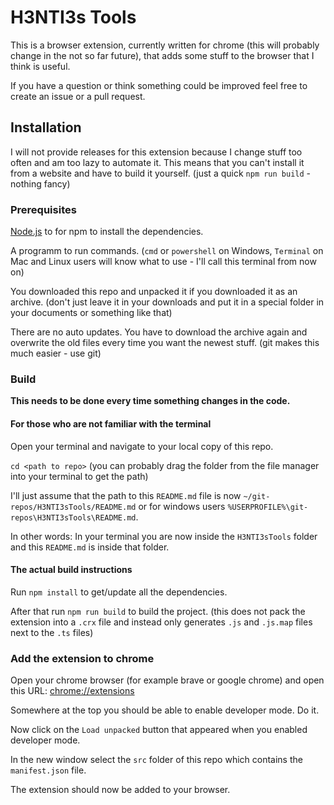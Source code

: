 # H3NTI3s Tools

This is a browser extension, currently written for chrome (this will probably change in the not so far future),
that adds some stuff to the browser that I think is useful.

If you have a question or think something could be improved feel free to create an issue or a pull request.

## Installation

I will not provide releases for this extension because I change stuff too often and am too lazy to automate it.
This means that you can't install it from a website and have to build it yourself. (just a quick `npm run build` - nothing fancy)

### Prerequisites

[Node.js](https://nodejs.org/) to for npm to install the dependencies.

A programm to run commands. (`cmd` or `powershell` on Windows, `Terminal` on Mac and Linux users will know what to use - I'll call this terminal from now on)

You downloaded this repo and unpacked it if you downloaded it as an archive. (don't just leave it in your downloads and put it in a special folder in your documents or something like that)

There are no auto updates. You have to download the archive again and overwrite the old files every time you want the newest stuff. (git makes this much easier - use git)

### Build

**This needs to be done every time something changes in the code.**

#### For those who are not familiar with the terminal

Open your terminal and navigate to your local copy of this repo.

`cd <path to repo>` (you can probably drag the folder from the file manager into your terminal to get the path)

I'll just assume that the path to this `README.md` file is now `~/git-repos/H3NTI3sTools/README.md` or for windows users `%USERPROFILE%\git-repos\H3NTI3sTools\README.md`.

In other words: In your terminal you are now inside the `H3NTI3sTools` folder and this `README.md` is inside that folder.

#### The actual build instructions

Run `npm install` to get/update all the dependencies.

After that run `npm run build` to build the project. (this does not pack the extension into a `.crx` file and instead only generates `.js` and `.js.map` files next to the `.ts` files)

### Add the extension to chrome

Open your chrome browser (for example brave or google chrome) and open this URL: [chrome://extensions](chrome://extensions)

Somewhere at the top you should be able to enable developer mode.
Do it.

Now click on the `Load unpacked` button that appeared when you enabled developer mode.

In the new window select the `src` folder of this repo which contains the `manifest.json` file.

The extension should now be added to your browser.
